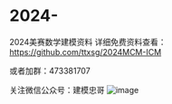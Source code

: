 # 2024-
2024美赛数学建模资料
详细免费资料查看：https://github.com/ttxsg/2024MCM-ICM

或者加群：473381707

关注微信公众号：建模忠哥
![image](https://github.com/ttxsg/2024MCM-ICM/assets/48643245/fa161327-1faa-4f18-ac71-d72d70f42a05)
